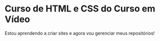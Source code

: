 # Curso de HTML e CSS do Curso em Vídeo

Estou aprendendo a criar sites e agora vou gerenciar meus repositórios!